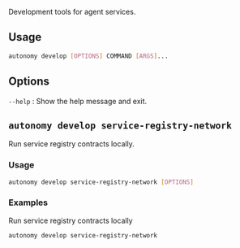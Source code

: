 Development tools for agent services.

## Usage
```bash
autonomy develop [OPTIONS] COMMAND [ARGS]...
```

## Options
`--help`
:   Show the help message and exit.

## `autonomy develop service-registry-network`
Run service registry contracts locally.

### Usage
```bash
autonomy develop service-registry-network [OPTIONS]
```

### Examples

Run service registry contracts locally

```bash
autonomy develop service-registry-network
```